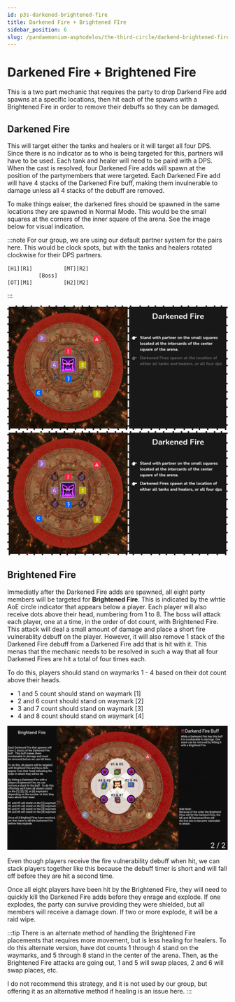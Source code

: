 ```yaml
---
id: p3s-darkened-brightened-fire
title: Darkened Fire + Brightened FIre
sidebar_position: 6
slug: /pandaemonium-asphodelos/the-third-circle/darkend-brightened-fire
---
```


# Darkened Fire + Brightened Fire

This is a two part mechanic that requires the party to drop Darkend Fire add spawns at a specific locations, then hit each of the spawns with a Brightened Fire in order to remove their debuffs so they can be damaged.

## Darkened Fire
This will target either the tanks and healers or it will target all four DPS.  Since there is no indicator as to who is being targeted for this, partners will have to be used.  Each tank and healer will need to be paird with a DPS.  When the cast is resolved, four Darkened Fire adds will spawn at the position of the partymembers that were targeted.  Each Darkened Fire add will have 4 stacks of the Darkened Fire buff, making them invulnerable to damage unless all 4 stacks of the debuff are removed. 

To make things eaiser, the darkened fires should be spawned in the same locations they are spawned in Normal Mode.  This would be the small squares at the corners of the inner square of the arena.  See the image below for visual indication.

:::note
For our group, we are using our default partner system for the pairs here.  This would be clock spots, but with the tanks and healers rotated clockwise for their DPS partners.

```
[H1][R1]          [MT][R2]
          [Boss]
[OT][M1]          [H2][M2]
```
:::

![Darkened Fire Positions](/img/pandaemonium-asphodelos/the-third-circle/darkened-fire-step-one.png)
![Darkened Fire Positions](/img/pandaemonium-asphodelos/the-third-circle/darkened-fire-step-two.png)


## Brightened Fire
Immediatly after the Darkened Fire adds are spawned, all eight party members will be targeted for **Brightened Fire**.  This is indicated by the whtie AoE circle indicator that appears below a player.  Each player will also receive dots above their head, numbering from 1 to 8.  The boss will attack each player, one at a time, in the order of dot count, with Brightened Fire.  This attack will deal a small amount of damage and place a short fire vulnerablity debuff on the player.  However, it will also remove 1 stack of the Darkened Fire debuff from a Darkened Fire add that is hit with it. This menas that the mechanic needs to be resolved in such a way that all four Darkened Fires are hit a total of four times each.

To do this, players should stand on waymarks 1 - 4 based on their dot count above their heads.

- 1 and 5 count should stand on waymark [1]
- 2 and 6 count should stand on waymark [2]
- 3 and 7 count should stand on waymark [3]
- 4 and 8 count should stand on waymark [4]

![Brightened Fire Positions](/img/pandaemonium-asphodelos/the-third-circle/brightened-fire.png)

Even though players receive the fire vulnerability debuff when hit, we can stack players together like this because the debuff timer is short and will fall off before they are hit a second time.

Once all eight players have been hit by the Brightened Fire, they will need to quickly kill the Darkened Fire adds before they enrage and explode. If one explodes, the party can survive providing they were shielded, but all members will receive a damage down.  If two or more explode, it will be a raid wipe.

:::tip
There is an alternate method of handling the Brightened Fire placements that requires more movement, but is less healing for healers.  To do this alternate version, have dot counts 1 through 4 stand on the waymarks, and 5 through 8 stand in the center of the arena.  Then, as the Brightened Fire attacks are going out, 1 and 5 will swap places, 2 and 6 will swap places, etc.  

I do not recommend this strategy, and it is not used by our group, but offering it as an alternative method if healing is an issue here.
:::